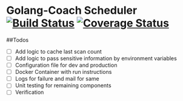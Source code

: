 # Golang-Coach Scheduler [![Build Status](https://travis-ci.org/Golang-Coach/Scheduler.svg?branch=master)](https://travis-ci.org/Golang-Coach/Scheduler) [![Coverage Status](https://coveralls.io/repos/github/Golang-Coach/Scheduler/badge.svg?branch=master)](https://coveralls.io/github/Golang-Coach/Scheduler?branch=master)

##Todos
- [ ] Add logic to cache last scan count 
- [ ] Add logic to pass sensitive information by environment variables
- [ ] Configuration file for dev and production
- [ ] Docker Container with run instructions
- [ ] Logs for failure and mail for same
- [ ] Unit testing for remaining components
- [ ] Verification